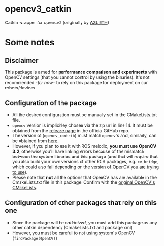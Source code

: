 # opencv3_catkin

Catkin wrapper for opencv3 (originally by [ASL ETH](https://github.com/ori-drs/opencv3_catkin))

# Some notes

## Disclaimer
This package is aimed for **performance comparison and experiments** with OpenCV settings (that you cannot control by using the binaries). It's not recommended -_for now_- to rely on this package for deployment on our robots/devices.

## Configuration of the package
- All the desired configuration must be manually set in the CMakeLists.txt file.
- `opencv` version is implicitley chosen via the zip url in line 14. It must be obtained from the [release page](https://github.com/opencv/opencv/releases) in the official GitHub repo.
- The version of (`opencv_contrib`) must match `opencv`'s and, similarly, can be obtained from [here](https://github.com/opencv/opencv_contrib/releases).
- However, if you plan to use it with ROS melodic, **you must use OpenCV 3.2**, otherwise you'll have linking errors because of the mismatch between the system libraries and this package (and that will require that you also build your own versions of other ROS packages, e.g. `cv_bridge`, which could also fail depending on the [version of OpenCV you are trying to use](https://github.com/ros-perception/vision_opencv/issues/291)).
- Please note that **not** all the options that OpenCV has are available in the CmakeLists.txt file in this package. Confirm with the [original OpenCV's CMakeLists](https://github.com/opencv/opencv/blob/master/CMakeLists.txt).

## Configuration of other packages that rely on this one
- Since the package will be _catkinized_, you must add this package as any other catkin dependency (CmakeLists.txt and package.xml)
- However, you must be careful to not using system's OpenCV (`findPackage(OpenCV)`)